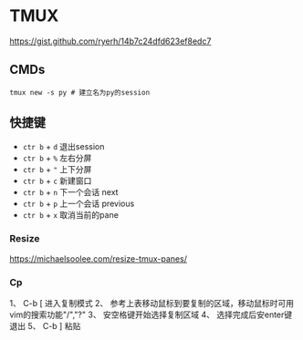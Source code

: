 # TMUX

https://gist.github.com/ryerh/14b7c24dfd623ef8edc7

## CMDs

```shell
tmux new -s py # 建立名为py的session
```

## 快捷键

- `ctr b` + `d` 退出session
- `ctr b` + `%` 左右分屏
- `ctr b` + `"` 上下分屏
- `ctr b` + `c` 新建窗口
- `ctr b` + `n` 下一个会话 next
- `ctr b` + `p` 上一个会话 previous
- `ctr b` + `x` 取消当前的pane

### Resize

https://michaelsoolee.com/resize-tmux-panes/

### Cp

1、 C-b [ 进入复制模式
2、 参考上表移动鼠标到要复制的区域，移动鼠标时可用vim的搜索功能"/","?"
3、 安空格键开始选择复制区域
4、   选择完成后安enter键退出
5、 C-b ] 粘贴